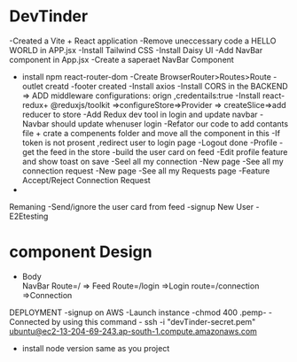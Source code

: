 # DevTinder 

-Created a Vite + React application
-Remove uneccessary code a HELLO WORLD in APP.jsx
-Install Tailwind CSS
-Install Daisy UI
-Add NavBar component in App.jsx
-Create a  saperaet NavBar Component 
- install npm react-router-dom 
-Create BrowserRouter>Routes>Route 
-outlet creatd 
-footer created
-Install axios 
-Install CORS in the BACKEND => ADD middleware configurations: orign ,credentails:true
-Install react-redux+ @reduxjs/toolkit =>configureStore=>Provider => createSlice=>add reducer to store 
-Add Redux dev tool in login and update navbar 
-Navbar should update whenuser login 
-Refator our code to add contants file + crate a compenents folder and move all the component in this 
-If token is not prosent ,redirect user to login page 
-Logout done
-Profile
-get the feed in the store 
-build the user card on feed
-Edit profile feature and show toast on save 
-Seel all my connection
-New page -See all my connection request
-New page -See all my Requests page
-Feature Accept/Reject Connection Request 
- 

Remaning 
-Send/ignore the user card from feed 
-signup New User
-E2Etesting


# component Design
- Body  
    NavBar 
    Route=/ => Feed
    Route=/login =>Login
    route=/connection =>Connection








DEPLOYMENT
-signup on AWS 
-Launch instance
-chmod 400 <secret>.pemp-
-Connected by using this command -
ssh -i "devTinder-secret.pem" ubuntu@ec2-13-204-69-243.ap-south-1.compute.amazonaws.com
- install node version same as you project 


